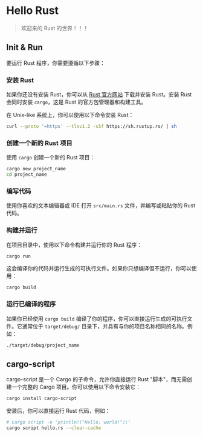 # Hello Rust

> 欢迎来的 Rust 的世界！！！

## Init & Run

要运行 Rust 程序，你需要遵循以下步骤：

### 安装 Rust

如果你还没有安装 Rust，你可以从 [Rust 官方网站](https://www.rust-lang.org/) 下载并安装 Rust。安装 Rust 会同时安装 `cargo`，这是 Rust 的官方包管理器和构建工具。

在 Unix-like 系统上，你可以使用以下命令安装 Rust：

```bash
curl --proto '=https' --tlsv1.2 -sSf https://sh.rustup.rs/ | sh
```

### 创建一个新的 Rust 项目

使用 `cargo` 创建一个新的 Rust 项目：

```bash
cargo new project_name
cd project_name
```

### 编写代码

使用你喜欢的文本编辑器或 IDE 打开 `src/main.rs` 文件，并编写或粘贴你的 Rust 代码。

### 构建并运行

在项目目录中，使用以下命令构建并运行你的 Rust 程序：

```bash
cargo run
```

这会编译你的代码并运行生成的可执行文件。如果你只想编译但不运行，你可以使用：

```bash
cargo build
```

### 运行已编译的程序

如果你已经使用 `cargo build` 编译了你的程序，你可以直接运行生成的可执行文件。它通常位于 `target/debug/` 目录下，并具有与你的项目名称相同的名称。例如：

```bash
./target/debug/project_name
```

## cargo-script

cargo-script 是一个 Cargo 的子命令，允许你直接运行 Rust "脚本"，而无需创建一个完整的 Cargo 项目。你可以使用以下命令安装它：

```bash
cargo install cargo-script
```

安装后，你可以直接运行 Rust 代码，例如：

```bash
# cargo script -e 'println!("Hello, world!");'
cargo script hello.rs --clear-cache
```
